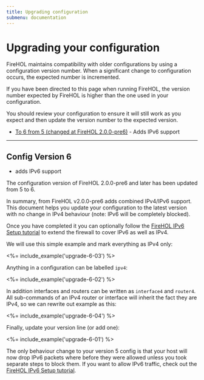 ```yaml
---
title: Upgrading configuration
submenu: documentation
---
```


Upgrading your configuration
============================

FireHOL maintains compatibility with older configurations by using a
configuration version number. When a significant change to configuration
occurs, the expected number is incremented.

If you have been directed to this page when running FireHOL, the version
number expected by FireHOL is higher than the one used in your
configuration.

You should review your configuration to ensure it will still work as you
expect and then update the version number to the expected version.

-   [To 6 from 5 (changed at FireHOL 2.0.0-pre6)](#config-version-6) -
    Adds IPv6 support

* * * * *

Config Version 6
-----------------

* adds IPv6 support

The configuration version of FireHOL 2.0.0-pre6 and later has been
updated from 5 to 6.

In summary, from FireHOL v2.0.0-pre6 adds combined IPv4/IPv6 support.
This document helps you update your configuration to the latest version
with no change in IPv4 behaviour (note: IPv6 will be completely blocked).

Once you have completed it you can optionally follow the
[FireHOL IPv6 Setup tutorial](/tutorial/firehol-ipv6.md) to extend the
firewall to cover IPv6 as well as IPv4.

We will use this simple example and mark everything as IPv4 only:

<%= include_example('upgrade-6-03') %>

Anything in a configuration can be labelled `ipv4`:

<%= include_example('upgrade-6-02') %>

In addition interfaces and routers can be written as `interface4` and
`router4`. All sub-commands of an IPv4 router or interface will inherit
the fact they are IPv4, so we can rewrite out example as this:

<%= include_example('upgrade-6-04') %>

Finally, update your version line (or add one):

<%= include_example('upgrade-6-01') %>

The only behaviour change to your version 5 config is that your host
will now drop IPv6 packets where before they were allowed unless you
took separate steps to block them. If you want to allow IPv6 traffic,
check out the [FireHOL IPv6 Setup tutorial](/tutorial/firehol-ipv6.md).
